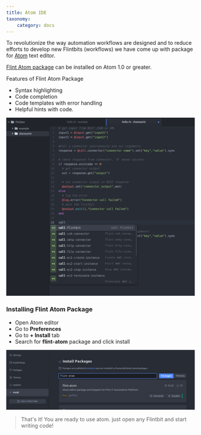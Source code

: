 ```yaml
---
title: Atom IDE
taxonomy:
    category: docs
---
```


To revolutionize the way automation workflows are designed and to reduce efforts to develop new Flintbits (workflows) we have come up with package for [Atom](https://atom.io) text editor.

[Flint Atom package](https://atom.io/packages/flint-atom) can be installed on Atom 1.0 or greater.

Features of Flint Atom Package
* Syntax highlighting
* Code completion
* Code templates with error handling
* Helpful hints with code.


![atom-editor](atom-editor.png)

### Installing Flint Atom Package

* Open Atom editor
* Go to **Preferences**
* Go to **+ Install** tab
* Search for **flint-atom** package and click install

![atom-editor](install-atom-package.png)


> That's it! You are ready to use atom. just open any Flintbit and start writing code!
